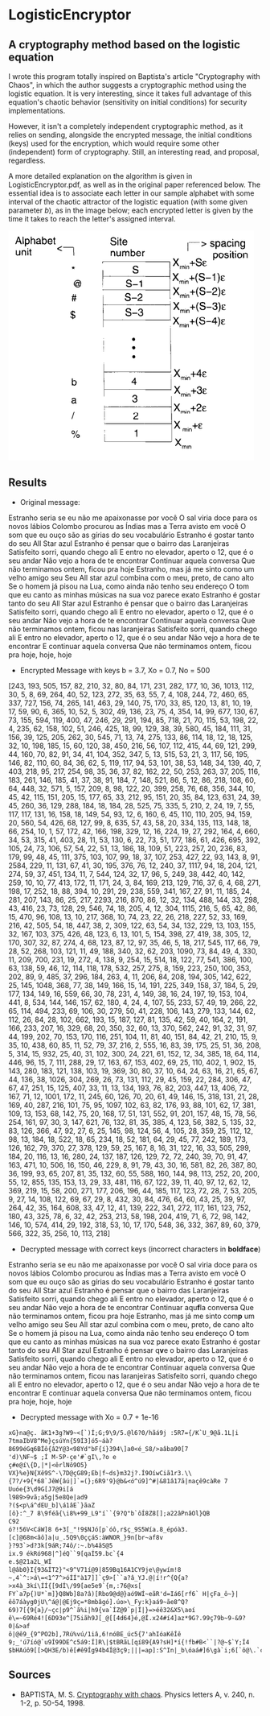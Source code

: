# LogisticEncryptor

## A cryptography method based on the logistic equation

I wrote this program totally inspired on Baptista's article "Cryptography with Chaos", in which the author suggests a cryptographic method using the logistic equation. It is very interesting, since it takes full advantage of this equation's chaotic behavior (sensitivity on initial conditions) for security implementations.

However, it isn't a completely independent cryptographic method, as it relies on sending, alongside the encrypted message, the initial conditions (keys) used for the encryption, which would require some other (independent) form of cryptography. Still, an interesting read, and proposal, regardless.

A more detailed explanation on the algorithm is given in LogisticEncryptor.pdf, as well as in the original paper referenced below. The essential idea is to associate each letter in our sample alphabet with some interval of the chaotic attractor of the logistic equation (with some given parameter *b*), as in the image below; each encrypted letter is given by the time it takes to reach the letter's assigned interval.

![](interval.png)

## Results

* Original message:

Estranho seria se eu não me apaixonasse por você
O sal viria doce para os novos lábios
Colombo procurou as Índias mas a Terra avisto em você
O som que eu ouço são as gírias do seu vocabulário
Estranho é gostar tanto do seu All Star azul
Estranho é pensar que o bairro das Laranjeiras
Satisfeito sorri, quando chego ali
E entro no elevador, aperto o 12, que é o seu andar
Não vejo a hora de te encontrar
Continuar aquela conversa
Que não terminamos ontem, ficou pra hoje
Estranho, mas já me sinto como um velho amigo seu
Seu All star azul combina com o meu, preto, de cano alto
Se o homem já pisou na Lua, como ainda não tenho seu endereço
O tom que eu canto as minhas músicas na sua voz parece exato
Estranho é gostar tanto do seu All Star azul
Estranho é pensar que o bairro das Laranjeiras
Satisfeito sorri, quando chego ali
E entro no elevador, aperto o 12, que é o seu andar
Não vejo a hora de te encontrar
Continuar aquela conversa
Que não terminamos ontem, ficou nas laranjeiras
Satisfeito sorri, quando chego ali
E entro no elevador, aperto o 12, que é o seu andar
Não vejo a hora de te encontrar
E continuar aquela conversa
Que não terminamos ontem, ficou pra hoje, hoje, hoje


* Encrypted Message with keys b = 3.7, Xo = 0.7, No = 500

[243, 193, 505, 157, 82, 210, 32, 80, 84, 171, 231, 282, 177, 10, 36, 1013, 112, 30, 5, 8, 69, 264, 40, 52, 123, 272, 35, 63, 55, 7, 4, 108, 244, 72, 460, 65, 337, 727, 156, 74, 265, 141, 463, 29, 140, 75, 170, 33, 85, 120, 13, 81, 10, 19, 17, 59, 90, 6, 365, 10, 52, 5, 302, 49, 136, 23, 75, 4, 354, 14, 99, 677, 130, 67, 73, 155, 594, 119, 400, 47, 246, 29, 291, 194, 85, 718, 21, 70, 115, 53, 198, 22, 4, 235, 62, 158, 102, 51, 246, 425, 18, 99, 129, 38, 39, 580, 45, 184, 111, 31, 156, 39, 125, 205, 262, 30, 545, 71, 13, 74, 275, 133, 86, 114, 18, 12, 18, 125, 32, 10, 198, 185, 15, 60, 120, 38, 450, 216, 56, 107, 112, 415, 44, 69, 121, 299, 44, 160, 70, 82, 91, 34, 41, 104, 352, 347, 5, 13, 515, 53, 21, 3, 117, 56, 195, 146, 82, 110, 60, 84, 36, 62, 5, 119, 117, 94, 53, 101, 38, 53, 148, 34, 139, 40, 7, 403, 218, 95, 217, 254, 98, 35, 36, 37, 82, 162, 22, 50, 253, 263, 37, 205, 116, 183, 261, 146, 185, 41, 37, 38, 91, 184, 7, 148, 521, 86, 5, 12, 86, 218, 108, 60, 64, 448, 32, 571, 5, 157, 209, 8, 98, 122, 20, 399, 258, 76, 68, 356, 344, 10, 45, 42, 115, 151, 205, 15, 177, 65, 33, 212, 95, 151, 20, 35, 84, 123, 631, 24, 39, 45, 260, 36, 129, 288, 184, 18, 184, 28, 525, 75, 335, 5, 210, 2, 24, 19, 7, 55, 117, 117, 131, 16, 158, 18, 149, 54, 93, 12, 6, 160, 6, 45, 110, 110, 205, 94, 159, 20, 560, 54, 426, 68, 127, 99, 8, 635, 57, 43, 58, 20, 334, 135, 113, 148, 18, 66, 254, 10, 1, 57, 172, 42, 166, 198, 329, 12, 16, 224, 19, 27, 292, 164, 4, 660, 34, 53, 315, 41, 403, 28, 11, 53, 130, 6, 22, 73, 51, 177, 186, 61, 426, 695, 392, 105, 24, 73, 106, 57, 54, 22, 51, 13, 186, 18, 109, 51, 223, 257, 20, 236, 83, 179, 99, 48, 45, 111, 375, 103, 107, 99, 18, 37, 107, 253, 427, 22, 93, 143, 8, 91, 2584, 229, 11, 131, 67, 41, 30, 195, 376, 76, 12, 240, 37, 1117, 94, 18, 204, 121, 274, 59, 37, 451, 134, 11, 7, 544, 124, 32, 17, 96, 5, 249, 38, 442, 40, 142, 259, 10, 10, 77, 413, 172, 11, 171, 24, 3, 84, 169, 213, 129, 716, 37, 6, 4, 68, 271, 198, 17, 252, 18, 88, 394, 10, 291, 29, 238, 559, 341, 167, 27, 91, 11, 185, 24, 281, 207, 143, 86, 25, 217, 2293, 216, 870, 86, 12, 32, 134, 488, 144, 33, 298, 43, 416, 23, 73, 128, 29, 546, 74, 18, 205, 4, 12, 304, 1115, 216, 5, 65, 42, 86, 15, 470, 96, 108, 13, 10, 217, 368, 10, 74, 23, 22, 26, 218, 227, 52, 33, 169, 216, 42, 505, 54, 18, 447, 38, 2, 309, 122, 63, 54, 34, 132, 229, 13, 103, 155, 32, 167, 103, 375, 426, 48, 123, 6, 13, 101, 5, 154, 398, 27, 419, 38, 305, 12, 170, 307, 32, 87, 274, 4, 68, 123, 87, 12, 97, 35, 46, 5, 18, 217, 545, 117, 66, 79, 28, 52, 268, 103, 121, 11, 49, 188, 340, 32, 62, 203, 1090, 73, 84, 49, 4, 330, 11, 209, 700, 231, 19, 272, 4, 138, 9, 254, 15, 514, 18, 122, 77, 541, 386, 100, 63, 138, 59, 46, 12, 114, 118, 178, 532, 257, 275, 8, 159, 223, 250, 100, 353, 202, 89, 9, 485, 37, 296, 184, 263, 4, 11, 206, 84, 208, 194, 305, 142, 622, 25, 145, 1048, 368, 77, 38, 149, 166, 15, 14, 191, 225, 349, 158, 37, 184, 5, 29, 177, 134, 149, 16, 559, 66, 30, 78, 231, 4, 149, 38, 16, 24, 197, 19, 153, 104, 441, 8, 534, 144, 146, 157, 62, 180, 4, 24, 4, 107, 55, 233, 57, 49, 19, 266, 22, 65, 114, 494, 233, 69, 106, 30, 279, 50, 41, 228, 106, 143, 279, 133, 144, 62, 112, 26, 84, 28, 102, 662, 193, 15, 187, 127, 81, 135, 42, 59, 40, 164, 2, 191, 166, 233, 207, 16, 329, 68, 20, 350, 32, 60, 13, 370, 562, 242, 91, 32, 31, 97, 44, 199, 202, 70, 153, 170, 116, 251, 104, 11, 81, 40, 151, 84, 42, 21, 210, 15, 9, 35, 10, 438, 60, 85, 11, 52, 79, 37, 216, 2, 555, 16, 83, 39, 175, 25, 51, 36, 208, 5, 314, 15, 932, 25, 40, 31, 102, 300, 24, 221, 61, 152, 12, 34, 385, 18, 64, 114, 446, 96, 15, 7, 111, 288, 29, 17, 163, 67, 153, 402, 69, 25, 110, 402, 1, 902, 15, 143, 280, 183, 121, 138, 103, 19, 369, 30, 80, 37, 10, 64, 24, 63, 16, 21, 65, 67, 44, 136, 38, 1026, 304, 269, 26, 73, 131, 112, 29, 45, 159, 22, 284, 306, 47, 67, 47, 251, 15, 125, 407, 33, 11, 13, 134, 193, 76, 82, 203, 447, 13, 406, 72, 167, 71, 12, 1001, 172, 11, 245, 60, 126, 70, 20, 61, 49, 146, 15, 318, 131, 21, 28, 169, 40, 287, 216, 101, 75, 95, 1097, 102, 63, 82, 176, 93, 88, 101, 62, 17, 381, 109, 13, 153, 68, 142, 75, 20, 168, 17, 51, 131, 552, 91, 201, 157, 48, 15, 78, 56, 254, 161, 97, 30, 3, 147, 621, 76, 132, 81, 35, 385, 4, 123, 56, 382, 5, 135, 32, 83, 126, 366, 47, 92, 27, 6, 25, 145, 98, 124, 56, 4, 105, 28, 359, 25, 112, 12, 98, 13, 184, 18, 522, 18, 65, 234, 18, 52, 181, 64, 29, 45, 77, 242, 189, 173, 126, 162, 79, 370, 27, 378, 129, 59, 25, 167, 8, 16, 31, 122, 16, 33, 505, 299, 184, 20, 116, 13, 16, 280, 24, 137, 187, 126, 129, 72, 72, 240, 39, 70, 91, 47, 163, 471, 10, 506, 16, 150, 46, 229, 8, 91, 79, 43, 30, 16, 581, 82, 26, 387, 80, 36, 199, 93, 65, 207, 81, 35, 132, 60, 55, 588, 160, 144, 98, 113, 252, 20, 200, 55, 12, 855, 135, 153, 13, 29, 33, 481, 116, 67, 122, 39, 11, 40, 97, 12, 62, 12, 369, 219, 15, 58, 200, 271, 177, 206, 196, 44, 185, 117, 123, 72, 28, 7, 53, 205, 9, 27, 14, 108, 122, 69, 67, 29, 8, 432, 30, 84, 476, 64, 60, 43, 25, 39, 97, 264, 42, 35, 164, 608, 33, 47, 12, 41, 139, 222, 341, 272, 117, 161, 123, 752, 180, 43, 325, 78, 6, 32, 42, 253, 213, 58, 198, 204, 419, 71, 6, 72, 98, 142, 146, 10, 574, 414, 29, 192, 318, 53, 10, 17, 170, 548, 36, 332, 367, 89, 60, 379, 566, 322, 35, 256, 10, 113, 218]

* Decrypted message with correct keys (incorrect characters in **boldface**)

Estranho seria se eu não me apaixonasse por você
O sal viria doce para os novos lábios
Colombo procurou as Índias mas a Terra avisto em você
O som que eu ouço são as gírias do seu vocabulário
Estranho é gostar tanto do seu All Star azul
Estranho é pensar que o bairro das Laranjeiras
Satisfeito sorri, quando chego ali
E entro no elevador, aperto o 12, que é o seu andar
Não vejo a hora de te encontrar
Continuar aqu**f**la conversa
Que não terminamos ontem, ficou pra hoje
Estranho, mas já me sinto com**p** um velho amigo seu
Seu All star azul combina com o meu, preto, de cano alto
Se o homem já pisou na Lua, como ainda não tenho seu endereço
O tom que eu canto as minhas músicas na sua voz parece exato
Estranho é gostar tanto do seu All Star azul
Estranho é pensar q**v**e o bairro das Laranjeiras
Satisfeito sorri, quando chego ali
E entro no elevador, aperto o 12, que é o seu andar
Não vejo a hora de te encontrar
Continuar aquela conversa
Que não terminamos ontem, ficou nas laranjeiras
Satisfeito sorri, quando chego ali
E entro no elevador, aperto o 12, que é o seu andar
Não vejo a hora de te encontrar
E continuar aquela conversa
Que não terminamos ontem, ficou pra hoje, hoje, hoje


* Decrypted message with Xo = 0.7 + 1e-16
```
xG}na@ç. ãK1+3g?W9~<[`)Í;G;9\9/5.@l6?0/hãá9j :5R7={/K`U_9@ã.1L|i
7tmaIbV8^Me}çsúYn{59Í3]ó5~áà?8699éGq6BÍô{â2Y@3<98Yd"bF{í}394\]a0<é_S8/>aâba90[7
'd)\NF~$ ;Í M-5P-çe'#`gI\,?o e
ç#e@í\{D,|*|<êrlNô9O5}
VX}%e}N{Xê9S^-\7D@çG89;Eb|f~ds}m32j?.Í9OíwCiã1r3.\\{7?/+9{*68`JêW{âú|]`=(};6R9'9}@b&<ó^ú9]^#|&81â17ã|naçê9càRe 7
Uuóe{3\d9G[J7@9i[á
l989>9vã;a5g|5e8Qe|ad9
?($<p\á^dEU_b]\á1âE`}ãaZ
[ô}:^_7 8\9féã{\i8%+99_L9"í``{9?Q"b`ôÍ8Z8[];a22âPnâOl}QB
C92
ó?!56V<CáW]8 6+3[_"!9$NJó[p`óô,r$ç_9S5Wía.8_épóà3.[c]@68m<âô]a|u_.5Q9\0ççáS:àWNOR_}9n[br~af8v
}?93`>d?3k[9áR;74ô/:~.b%4âS@5
ix.9 ékRó968|^]éQ``9[qaÍ59.bc`{4
e.$@21a2L_WÍ
l@âb0}I{93&ÍT2}"<9^V71í@9|859Bq16A1CY9je\@ywím!8
~,4`^:>á\=<1^7^>óÍÍ"à17]]`ç9>[``a?â_YJ.@|í!r^{Q{a?>x4à_3kí\ÍÍ{[9dÍ\/99[ae5e9`{m,:76@xs[
FY`a7p{)U*`m]}Q8Wb]8a?â)[Rbo9@d@}aó9WÍ~eãR'd=Iá6[rf6` H|çFa_ô~}|êô7áàyg0jU\^á@|@Ej9ç=*8mbâgó].úo>\_Fy:k}aá9~ãe8^Q?69)7[{9{a}/~çc|p9^`ã%i|h9{va`ÍZ@9`p|Í|}=>éê32&X5\aoí
ê\=~69Ré4![6D93e^[75iãh9J[_@[[4d64}é,@Í.x24#í4]az*9G?.99ç79b~9-&9?0|&>af
ô|@ê9_{9^PO2b],7Rú%vú/1iâ,6!nóBE_úc5{7'ahIóaKêÍê
9;_'ú7íó@`u9Í99DE^c5á9:Í]R\|$tBRãL[qí89{A9?sH]*í{!fb#B<``|?@~$`Y;Í4 $bHAúô9[[>QH3E/b)ê[#ê9Íg94b4Í@3ç9;|||=ap]:S^In|_b\óaá#]6\gà`i;6[`ô@\.`c^^+9
```

## Sources 
* BAPTISTA, M. S. [Cryptography with chaos](https://citeseerx.ist.psu.edu/viewdoc/download?doi=10.1.1.476.9974&rep=rep1&type=pdf). Physics letters A, v. 240, n. 1-2, p. 50-54, 1998.
